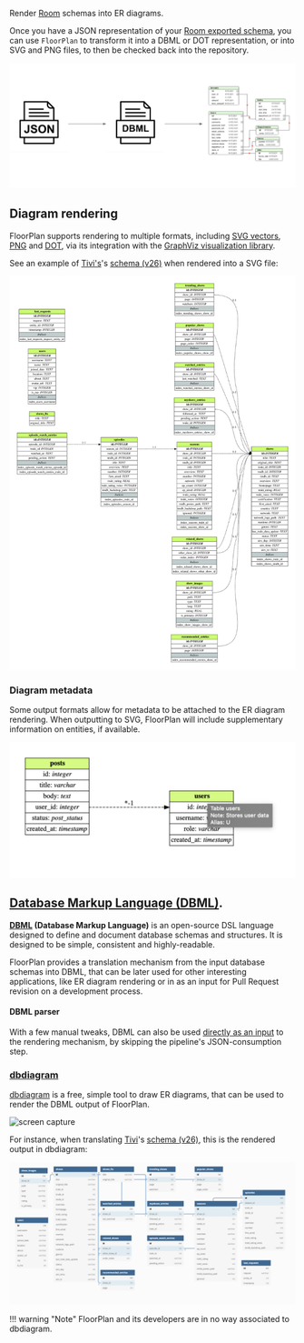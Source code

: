 Render [Room](https://developer.android.com/topic/libraries/architecture/room) schemas into ER diagrams.

Once you have a JSON representation of your [Room exported schema](https://developer.android.com/training/data-storage/room/migrating-db-versions#export-schema), you can use `FloorPlan` to transform it into a DBML or DOT representation, or into SVG and PNG files, to then be checked back into the repository.

![pipeline](images/json-dbml-pipeline.png)

## Diagram rendering

FloorPlan supports rendering to multiple formats, including [SVG vectors](https://en.wikipedia.org/wiki/Scalable_Vector_Graphics), [PNG](https://en.wikipedia.org/wiki/Portable_Network_Graphics) and [DOT](https://www.graphviz.org/doc/info/lang.html), via its integration with the [GraphViz visualization library](https://www.graphviz.org/).

See an example of [Tivi's](https://github.com/chrisbanes/tivi)'s [schema (v26)](https://github.com/chrisbanes/tivi/blob/master/data-android/schemas/app.tivi.data.TiviRoomDatabase/26.json) when rendered into a SVG file:

![Tivi model](images/tivi-26.svg)

### Diagram metadata

Some output formats allow for metadata to be attached to the ER diagram rendering. When outputting to SVG, FloorPlan will include supplementary information on entities, if available.

![metadata-on-hover](images/hover-metadata.png)

## [Database Markup Language (DBML)](https://www.dbml.org/home/).

**[DBML](https://www.dbml.org/home/) (Database Markup Language)** is an open-source DSL language designed to define and document database schemas and structures. It is designed to be simple, consistent and highly-readable.

FloorPlan provides a translation mechanism from the input database schemas into DBML, that can be later used for other interesting applications, like ER diagram rendering or in as an input for Pull Request revision on a development process.

#### DBML parser

With a few manual tweaks, DBML can also be used [directly as an input](https://github.com/julioz/FloorPlan/tree/master/dbml-parser) to the rendering mechanism, by skipping the pipeline's JSON-consumption step.

### [dbdiagram](https://dbdiagram.io/)

[dbdiagram](https://dbdiagram.io/) is a free, simple tool to draw ER diagrams, that can be used to render the DBML output of FloorPlan.

![screen capture](images/screencapture.gif)

For instance, when translating [Tivi](https://github.com/chrisbanes/tivi)'s [schema (v26)](https://github.com/chrisbanes/tivi/blob/master/data-android/schemas/app.tivi.data.TiviRoomDatabase/26.json), this is the rendered output in dbdiagram:

![Tivi model](images/Tivi26SchemaRender.png)

!!! warning "Note"
    FloorPlan and its developers are in no way associated to dbdiagram.
